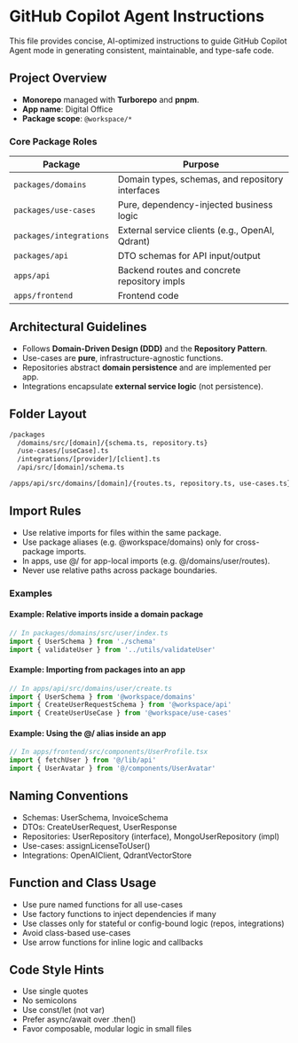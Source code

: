 # GitHub Copilot Agent Instructions

This file provides concise, AI-optimized instructions to guide GitHub Copilot Agent mode in generating consistent, maintainable, and type-safe code.

## Project Overview

- **Monorepo** managed with **Turborepo** and **pnpm**.
- **App name**: Digital Office
- **Package scope**: `@workspace/*`

### Core Package Roles

| Package                 | Purpose                                          |
| ----------------------- | ------------------------------------------------ |
| `packages/domains`      | Domain types, schemas, and repository interfaces |
| `packages/use-cases`    | Pure, dependency-injected business logic         |
| `packages/integrations` | External service clients (e.g., OpenAI, Qdrant)  |
| `packages/api`          | DTO schemas for API input/output                 |
| `apps/api`              | Backend routes and concrete repository impls     |
| `apps/frontend`         | Frontend code                                    |

## Architectural Guidelines

- Follows **Domain-Driven Design (DDD)** and the **Repository Pattern**.
- Use-cases are **pure**, infrastructure-agnostic functions.
- Repositories abstract **domain persistence** and are implemented per app.
- Integrations encapsulate **external service logic** (not persistence).

## Folder Layout

```bash
/packages
  /domains/src/[domain]/{schema.ts, repository.ts}
  /use-cases/[useCase].ts
  /integrations/[provider]/[client].ts
  /api/src/[domain]/schema.ts

/apps/api/src/domains/[domain]/{routes.ts, repository.ts, use-cases.ts}
```

## Import Rules

- Use relative imports for files within the same package.
- Use package aliases (e.g. @workspace/domains) only for cross-package imports.
- In apps, use @/ for app-local imports (e.g. @/domains/user/routes).
- Never use relative paths across package boundaries.

### Examples

#### Example: Relative imports inside a domain package

```ts
// In packages/domains/src/user/index.ts
import { UserSchema } from './schema'
import { validateUser } from '../utils/validateUser'
```

#### Example: Importing from packages into an app

```ts
// In apps/api/src/domains/user/create.ts
import { UserSchema } from '@workspace/domains'
import { CreateUserRequestSchema } from '@workspace/api'
import { CreateUserUseCase } from '@workspace/use-cases'
```

#### Example: Using the @/ alias inside an app

```ts
// In apps/frontend/src/components/UserProfile.tsx
import { fetchUser } from '@/lib/api'
import { UserAvatar } from '@/components/UserAvatar'
```

## Naming Conventions

- Schemas: UserSchema, InvoiceSchema
- DTOs: CreateUserRequest, UserResponse
- Repositories: UserRepository (interface), MongoUserRepository (impl)
- Use-cases: assignLicenseToUser()
- Integrations: OpenAIClient, QdrantVectorStore

## Function and Class Usage

- Use pure named functions for all use-cases
- Use factory functions to inject dependencies if many
- Use classes only for stateful or config-bound logic (repos, integrations)
- Avoid class-based use-cases
- Use arrow functions for inline logic and callbacks

## Code Style Hints

- Use single quotes
- No semicolons
- Use const/let (not var)
- Prefer async/await over .then()
- Favor composable, modular logic in small files
